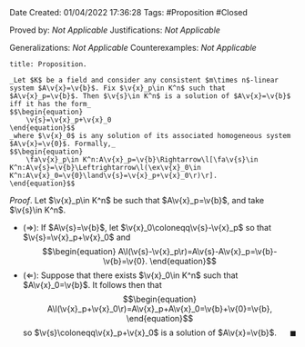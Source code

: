 <br />
<br />

Date Created: 01/04/2022 17:36:28
Tags: #Proposition #Closed

Proved by: _Not Applicable_
Justifications: _Not Applicable_

Generalizations: _Not Applicable_
Counterexamples: _Not Applicable_

``` ad-Proposition
title: Proposition.

_Let $K$ be a field and consider any consistent $m\times n$-linear system $A\v{x}=\v{b}$. Fix $\v{x}_p\in K^n$ such that $A\v{x}_p=\v{b}$. Then $\v{s}\in K^n$ is a solution of $A\v{x}=\v{b}$ iff it has the form_
$$\begin{equation}
    \v{s}=\v{x}_p+\v{x}_0
\end{equation}$$
_where $\v{x}_0$ is any solution of its associated homogeneous system $A\v{x}=\v{0}$. Formally,_
$$\begin{equation}
    \fa\v{x}_p\in K^n:A\v{x}_p=\v{b}\Rightarrow\l[\fa\v{s}\in K^n:A\v{s}=\v{b}\Leftrightarrow\l(\ex\v{x}_0\in K^n:A\v{x}_0=\v{0}\land\v{s}=\v{x}_p+\v{x}_0\r)\r].
\end{equation}$$

```

_Proof_. Let $\v{x}_p\in K^n$ be such that $A\v{x}_p=\v{b}$, and take $\v{s}\in K^n$.
* ($\Rightarrow$): If $A\v{s}=\v{b}$, let $\v{x}_0\coloneqq\v{s}-\v{x}_p$ so that $\v{s}=\v{x}_p+\v{x}_0$ and
$$\begin{equation}
    A\l(\v{s}-\v{x}_p\r)=A\v{s}-A\v{x}_p=\v{b}-\v{b}=\v{0}.
\end{equation}$$
* ($\Leftarrow$): Suppose that there exists $\v{x}_0\in K^n$ such that $A\v{x}_0=\v{b}$. It follows then that
$$\begin{equation}
    A\l(\v{x}_p+\v{x}_0\r)=A\v{x}_p+A\v{x}_0=\v{b}+\v{0}=\v{b},
\end{equation}$$
so $\v{s}\coloneqq\v{x}_p+\v{x}_0$ is a solution of $A\v{x}=\v{b}$.<span style="float:right;">$\blacksquare$</span>
